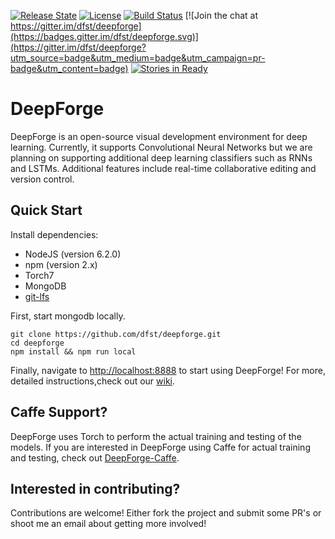 [![Release State](https://img.shields.io/badge/state-pre--alpha-red.svg)](https://img.shields.io/badge/state-pre--alpha-red.svg)
[![License](https://img.shields.io/badge/license-Apache%202.0-blue.svg)](./LICENSE)
[![Build Status](https://travis-ci.org/dfst/deepforge.svg?branch=master)](https://travis-ci.org/dfst/deepforge)
[![Join the chat at https://gitter.im/dfst/deepforge](https://badges.gitter.im/dfst/deepforge.svg)](https://gitter.im/dfst/deepforge?utm_source=badge&utm_medium=badge&utm_campaign=pr-badge&utm_content=badge)
[![Stories in Ready](https://badge.waffle.io/dfst/deepforge.png?label=ready&title=Ready)](https://waffle.io/dfst/deepforge)
# DeepForge
DeepForge is an open-source visual development environment for deep learning. Currently, it supports Convolutional Neural Networks but we are planning on supporting additional deep learning classifiers such as RNNs and LSTMs. Additional features include real-time collaborative editing and version control.

## Quick Start
Install dependencies:  
+ NodeJS (version 6.2.0)
+ npm (version 2.x)
+ Torch7
+ MongoDB
+ [git-lfs](https://git-lfs.github.com/)

First, start mongodb locally.
```
git clone https://github.com/dfst/deepforge.git
cd deepforge
npm install && npm run local
```
Finally, navigate to [http://localhost:8888](http://localhost:8888) to start using DeepForge! For more, detailed instructions,check out our [wiki](https://github.com/dfst/deepforge/wiki/Installation-Guide).

## Caffe Support?
DeepForge uses Torch to perform the actual training and testing of the models. If you are interested in DeepForge using Caffe for actual training and testing, check out [DeepForge-Caffe](https://github.com/dfst/deepforge-caffe).

## Interested in contributing?
Contributions are welcome! Either fork the project and submit some PR's or shoot me an email about getting more involved!
